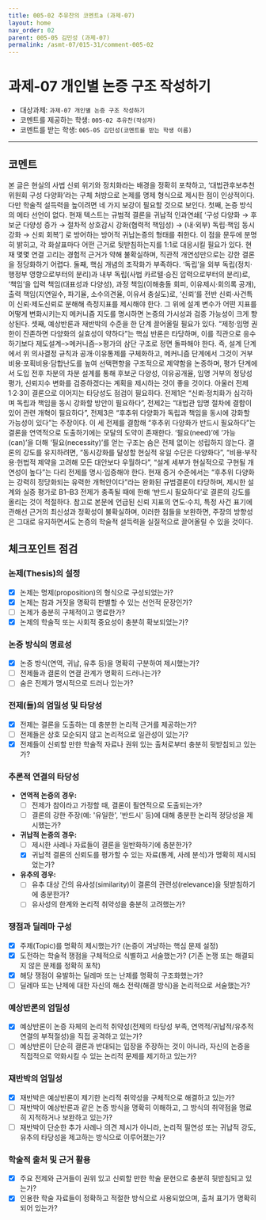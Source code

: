 ```yaml
---
title: 005-02 추유찬의 코멘트a (과제-07) 
layout: home
nav_order: 02
parent: 005-05 김민성 (과제-07)
permalink: /asmt-07/015-31/comment-005-02
---
```


# 과제-07 개인별 논증 구조 작성하기

- 대상과제: `과제-07 개인별 논증 구조 작성하기`
- 코멘트를 제공하는 학생: `005-02 추유찬(작성자)` 
- 코멘트를 받는 학생: `005-05 김민성(코멘트를 받는 학생 이름)` 

---

## 코멘트

  본 글은 현실의 사법 신뢰 위기와 정치화라는 배경을 정확히 포착하고, ‘대법관후보추천위원회 구성 다양화’라는 구체 처방으로 논제를 명제 형식으로 제시한 점이 인상적이다. 다만 학술적 설득력을 높이려면 네 가지 보강이 필요할 것으로 보인다.
  첫째, 논증 방식의 메타 선언이 없다. 현재 텍스트는 규범적 결론을 귀납적 인과연쇄[
‘구성 다양화 → 후보군 다양성 증가 → 절차적 상호감시 강화(협력적 책임성) → (내·외부) 독립·책임 동시 강화 → 신뢰 회복’]
로 방어하는 방어적 귀납논증의 형태를 취한다. 이 점을 문두에 분명히 밝히고, 각 화살표마다 어떤 근거로 뒷받침하는지를 1:1로 대응시킬 필요가 있다. 현재 몇몇 연결 고리는 경험적 근거가 약해 불확실하며, 직관적 개연성만으로는 강한 결론을 정당화하기 어렵다. 
  둘째, 핵심 개념의 조작화가 부족하다. ‘독립’을 외부 독립(정치·행정부 영향으로부터의 분리)과 내부 독립(사법 카르텔·승진 압력으로부터의 분리)로, ‘책임’을 입력 책임(대표성과 다양성), 과정 책임(이해충돌 회피, 이유제시·회의록 공개), 출력 책임(지연일수, 파기율, 소수의견율, 이유서 충실도)로, ‘신뢰’를 전반 신뢰·사건특이 신뢰·제도신뢰로 분해해 측정지표를 제시해야 한다. 그 위에 설계 변수가 어떤 지표를 어떻게 변화시키는지 메커니즘 지도를 명시하면 논증의 가시성과 검증 가능성이 크게 향상된다. 
  셋째, 예상반론과 재반박의 수준을 한 단계 끌어올릴 필요가 있다. “제청·임명 권한이 잔존하면 다양화의 실효성이 약하다”는 핵심 반론은 타당하며, 이를 직관으로 응수하기보다 제도설계–>메커니즘–>평가의 삼단 구조로 정면 돌파해야 한다. 즉, 설계 단계에서 위 의사결정 규칙과 공개·이유통제를 구체화하고, 메커니즘 단계에서 그것이 거부비용·포획비용·담합난도를 높여 선택편향을 구조적으로 제약함을 논증하며, 평가 단계에서 도입 전후 차분의 차분 설계를 통해 후보군 다양성, 이유공개율, 임명 거부의 정당성 평가, 신뢰지수 변화를 검증하겠다는 계획을 제시하는 것이 좋을 것이다.
  아울러 전제1·2·3이 결론으로 이어지는 타당성도 점검이 필요하다. 전제1은 “신뢰·정치화가 심각하며 독립과 책임을 동시 강화할 방안이 필요하다”, 전제2는 “대법관 임명 절차에 결함이 있어 관련 개혁이 필요하다”, 전제3은 “후추위 다양화가 독립과 책임을 동시에 강화할 가능성이 있다”는 주장이다. 이 세 전제를 결합해 “후추위 다양화가 반드시 필요하다”는 결론을 연역적으로 도출하기에는 모달의 도약이 존재한다. ‘필요(need)’에 ‘가능(can)’을 더해 ‘필요(necessity)’를 얻는 구조는 숨은 전제 없이는 성립하지 않는다. 결론의 강도를 유지하려면, “동시강화를 달성할 현실적 유일 수단은 다양화다”, “비용·부작용·헌법적 제약을 고려해 모든 대안보다 우월하다”, “설계 세부가 현실적으로 구현될 개연성이 높다”는 다리 전제를 명시·입증해야 한다. 현재 증거 수준에서는 “후추위 다양화는 강력히 정당화되는 유력한 개혁안이다”라는 완화된 규범결론이 타당하며, 제시한 설계와 실증 평가로 B1–B3 전제가 충족될 때에 한해 ‘반드시 필요하다’로 결론의 강도를 올리는 것이 적절하다. 참고로 본문에 언급된 신뢰 지표의 연도·수치, 특정 사건 표기에 관해선 근거의 최신성과 정확성이 불확실하며, 이러한 점들을 보완하면, 주장의 방향성은 그대로 유지하면서도 논증의 학술적 설득력을 실질적으로 끌어올릴 수 있을 것이다.

## 체크포인트 점검

### **논제(Thesis)의 설정**
- [x] 논제는 명제(proposition)의 형식으로 구성되었는가?
- [x] 논제는 참과 거짓을 명확히 판별할 수 있는 선언적 문장인가?
- [ ] 논제가 충분히 구체적이고 명료한가?
- [x] 논제의 학술적 또는 사회적 중요성이 충분히 확보되었는가?

### **논증 방식의 명료성**
- [x] 논증 방식(연역, 귀납, 유추 등)을 명확히 구분하여 제시했는가?
- [ ] 전제들과 결론의 연결 관계가 명확히 드러나는가?
- [ ] 숨은 전제가 명시적으로 드러나 있는가?

### **전제(들)의 엄밀성 및 타당성**
- [x] 전제는 결론을 도출하는 데 충분한 논리적 근거를 제공하는가?
- [ ] 전제들은 상호 모순되지 않고 논리적으로 일관성이 있는가?
- [x] 전제들이 신뢰할 만한 학술적 자료나 권위 있는 출처로부터 충분히 뒷받침되고 있는가?

### **추론적 연결의 타당성**
- **연역적 논증의 경우:**
  - [ ] 전제가 참이라고 가정할 때, 결론이 필연적으로 도출되는가?
  - [ ] 결론의 강한 주장(예: '유일한', '반드시' 등)에 대해 충분한 논리적 정당성을 제시했는가?

- **귀납적 논증의 경우:**
  - [ ] 제시한 사례나 자료들이 결론을 일반화하기에 충분한가?
  - [x] 귀납적 결론의 신뢰도를 평가할 수 있는 자료(통계, 사례 분석)가 명확히 제시되었는가?

- **유추의 경우:**
  - [ ] 유추 대상 간의 유사성(similarity)이 결론의 관련성(relevance)을 뒷받침하기에 충분한가?
  - [ ] 유사성의 한계와 논리적 취약성을 충분히 고려했는가?

### **쟁점과 딜레마 구성**
- [x] 주제(Topic)를 명확히 제시했는가? (논증이 겨냥하는 핵심 문제 설정)
- [x] 도전하는 학술적 쟁점을 구체적으로 식별하고 서술했는가? (기존 논쟁 또는 해결되지 않은 문제를 정확히 포착)
- [x] 해당 쟁점이 유발하는 딜레마 또는 난제를 명확히 구조화했는가?
- [ ] 딜레마 또는 난제에 대한 자신의 해소 전략(해결 방식)을 논리적으로 서술했는가?

### **예상반론의 엄밀성**
- [x] 예상반론이 논증 자체의 논리적 취약성(전제의 타당성 부족, 연역적/귀납적/유추적 연결의 부적절성)을 직접 공격하고 있는가?
- [ ] 예상반론이 단순히 결론과 반대되는 입장을 주장하는 것이 아니라, 자신의 논증을 직접적으로 약화시킬 수 있는 논리적 문제를 제기하고 있는가?

### **재반박의 엄밀성**
- [x] 재반박은 예상반론이 제기한 논리적 취약성을 구체적으로 해결하고 있는가?
- [ ] 재반박이 예상반론과 같은 논증 방식을 명확히 이해하고, 그 방식의 취약점을 명료히 지적하거나 보완하고 있는가?
- [ ] 재반박이 단순한 추가 사례나 의견 제시가 아니라, 논리적 필연성 또는 귀납적 강도, 유추의 타당성을 제고하는 방식으로 이루어졌는가?

### **학술적 출처 및 근거 활용**
- [x] 주요 전제와 근거들이 권위 있고 신뢰할 만한 학술 문헌으로 충분히 뒷받침되고 있는가?
- [x] 인용한 학술 자료들이 정확하고 적절한 방식으로 사용되었으며, 출처 표기가 명확히 되어 있는가?